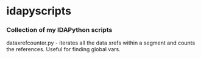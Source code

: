 # idapyscripts
### Collection of my IDAPython scripts
dataxrefcounter.py - iterates all the data xrefs within a segment and counts the references. Useful for finding global vars.

